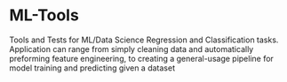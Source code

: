 # ML-Tools
Tools and Tests for ML/Data Science Regression and Classification tasks. Application can range from simply cleaning data and automatically preforming feature engineering, to creating a general-usage pipeline for model training and predicting given a dataset
